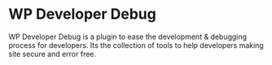 # WP Developer Debug
WP Developer Debug is a plugin to ease the development &amp; debugging process for developers. 
Its the collection of tools to help developers making site secure and error free.
